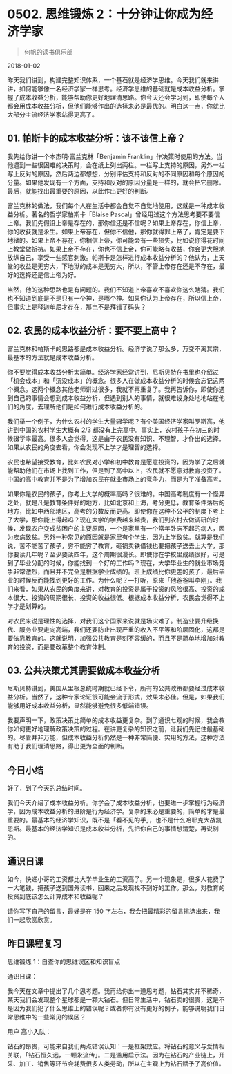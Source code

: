 # 0502. 思维锻炼 2：十分钟让你成为经济学家

> 何帆的读书俱乐部

2018-01-02

昨天我们讲到，构建完整知识体系，一个基石就是经济学思维。今天我们就来讲讲，如何能够像一名经济学家一样思考。经济学思维的基础就是成本收益分析。掌握了成本收益分析，能够帮助你更好地理清思路。你今天还会学习到，即使每个人都会用成本收益分析，但他们能够作出的选择未必是最优的。明白这一点，你就比大部分主流经济学家站得更高了。

## 01. 帕斯卡的成本收益分析：该不该信上帝？

我先给你讲一个本杰明·富兰克林「Benjamin Franklin」作决策时使用的方法。当他遇到一些很困难的决策时，会在纸上列出两栏。一栏写上支持的原因，另外一栏写上反对的原因，然后两边都想想，分别评估支持和反对的不同原因和每个原因的分量。如果他发现有一个方面，支持和反对的原因分量是一样的，就会把它删除。最后，就能找出最重要的原因，以此作出更好的判断。

富兰克林的做法，我们每个人在生活中都会自觉不自觉地使用，这就是一种成本收益分析。著名的哲学家帕斯卡「Blaise Pascal」曾经用过这个方法思考要不要信上帝。我们先假设上帝是存在的，那你信还是不信呢？如果上帝存在，你信上帝，你的收获就是永生。如果上帝存在，但你不信他，那你就得罪上帝了，肯定是要下地狱的。如果上帝不存在，你相信上帝，你可能会有一些损失，比如说你得花时间上教堂做祈祷。如果上帝不存在，你也不信上帝，你可能略有收益，你会更大胆地放纵自己，享受一些感官刺激。帕斯卡是怎样进行成本收益分析的？他认为，上天堂的收益是无穷大，下地狱的成本是无穷大，所以，不管上帝存在还是不存在，最好的选择还是信上帝为好。

当然，他的这种思路也是有问题的。我们不知道上帝喜欢不喜欢你这么瞎猜。我们也不知道到底是不是只有一个神，是哪个神。如果你认为上帝存在，所以信上帝，但事实上是释迦牟尼才存在，那岂不是拜错了码头？

## 02. 农民的成本收益分析：要不要上高中？

富兰克林和帕斯卡的思路都是成本收益分析。经济学说了那么多，万变不离其宗，最基本的方法就是成本收益分析。

你不要觉得成本收益分析太简单。经济学家经常讲到，尼斯贝特在书里也介绍过「机会成本」和「沉没成本」的概念。很多人在做成本收益分析的时候会忘记这两个概念。这两个概念其他老师讲过很多，我就不再重复了。我再告诉你，即使你遇到自己的事情会想到成本收益分析，但遇到别人的事情，就很难设身处地地站在他们的角度，去理解他们是如何进行成本收益分析的。

我们举一个例子，为什么农村的学生大量辍学呢？有个美国经济学家叫罗斯高，他讲到中国的农村学生大概有 2/3 都没有上完高中。事实上，农村孩子在初三的时候辍学率最高。很多人会觉得，这是由于农民没有知识、不理智，才作出的选择。如果从农民的角度去看，你会发现不上学才是理智的选择。

农民也希望接受教育，比如农民对小学和初中教育是愿意投资的，因为学了之后就能帮助他们在市场上找到工作，但是到了高中以上，农民就不愿意对教育投资了。中国的高中教育并不是为了增加农民在就业市场上的竞争力，而是为了准备高考。

如果你是农民的孩子，你考上大学的概率高吗？很难的。中国高考制度有一个怪异之处，就是凡是教育条件好的地方，比如北京和上海，考分更低，教育条件落后的地方，比如中西部地区，高考的分数反而更高。即使你在这种不公平的制度下考上了大学，那你能上得起吗？现在大学的学费越来越贵，我们到农村去做调研的时候，发现农户变成贫困户的主要原因，一个是家里有一个常年卧床不起的病人，因为疾病致贫。另外一种常见的原因就是家里有个学生，因为上学致贫。就算是我们说，苦不能苦了孩子，穷不能穷了教育，砸锅卖铁借钱也要把孩子送去上大学，那你要读几年呢？至少要读四年，这个周期很漫长。即使你在学校里成绩很好，可是到了毕业分配的时候，你能找到一个好的工作吗？现在，大学毕业生的就业市场竞争非常激烈，而且并不完全是根据学业成绩的。班上成绩比你更差的孩子，最后毕业的时候反而能找到更好的工作。为什么呢？一打听，原来「他爸爸叫李刚」。我们来看，如果从农民的角度来讲，对教育的投资是属于投资的风险很高、投资的成本很大、投资的周期很长、投资的收益很低。根据成本收益分析，农民会觉得不上学才是划算的。

对农民来说是理性的选择，对我们这个国家来说就是场灾难了。制造业要升级换代、服务业要走向高端，我们还要防止出现严重的收入不平等和阶层固化，这都是要依靠教育的。这就说明，加强公共教育是刻不容缓的，而且不是简单地增加对教育的投资，而是要改革整个教育体制。

## 03. 公共决策尤其需要做成本收益分析

尼斯贝特讲到，美国从里根总统时期就已经下令，所有的公共政策都要经过成本收益分析。当然了，这种专家论证很可能会流于形式，效果未必佳。但是，如果我们能够用好成本收益分析，显然能够避免很多低端错误。

我要声明一下，政策决策比简单的成本收益更复杂。到了通识七观的时候，我会教你如何更好地理解政策决策的过程。在讲更复杂的知识之前，让我们先记住最基础的。尽管并非万能，但成本收益分析仍然是一种非常简便、实用的方法，这种方法有助于我们理清思路，得出更为全面的判断。

## 今日小结

好了，到了今天的总结时间。

我们今天介绍了成本收益分析。你学会了成本收益分析，也要进一步掌握行为经济学，因为成本收益分析的进阶是行为经济学。复杂的未必是重要的，简单的才是最重要的。最基本的经济学知识，既不是「看不见的手」，也不是什么哈耶克大战凯恩斯。最基本的经济学知识是成本收益分析，先把你自己的事情想清楚，再说别的。

## 通识日课

如今，快递小哥的工资都比大学毕业生的工资高了。另一个现象是，很多人花费了一大笔钱，把孩子送到国外读书，回来之后发现找不到好的工作。那么，对教育的投资到底该怎么计算成本和收益呢？

请你写下自己的留言，最好是在 150 字左右，我会把最精彩的留言挑选出来，我们一起欣赏欣赏。

## 昨日课程复习

思维锻炼 1：自查你的思维误区和知识盲点

通识日课：

我今天在文章中提出了几个思考题。我再给你出一道思考题，钻石其实并不稀奇，某天我们会发现整个星球都是一颗大钻石。但日常生活中，钻石卖的很贵，这是不是因为我们犯了什么思维上的错误呢？或者你有没有更好的例子，能够说明我们日常思维中的一些常见的误区？

用户 高小入队：

钻石的昂贵，可能来自我们两点错误认知：一是框架效应。将钻石的意义与爱情相关联，「钻石恒久远，一颗永流传」。二是滥用启示法。因为在钻石的产业链上，开采、加工、销售等环节会耗费很多人类劳动，所以在主观上为钻石赋予了高价值。

